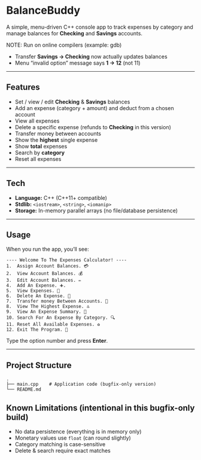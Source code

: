# BalanceBuddy


A simple, menu-driven C++ console app to track expenses by category and manage balances for **Checking** and **Savings** accounts.

NOTE: Run on online compilers (example: gdb)

* Transfer **Savings → Checking** now actually updates balances
* Menu “invalid option” message says **1 → 12** (not 11)

---

## Features

* Set / view / edit **Checking** & **Savings** balances
* Add an expense (category + amount) and deduct from a chosen account
* View all expenses
* Delete a specific expense (refunds to **Checking** in this version)
* Transfer money between accounts
* Show the **highest** single expense
* Show **total** expenses
* Search by **category**
* Reset all expenses

---

##  Tech

* **Language:** C++ (C++11+ compatible)
* **Stdlib:** `<iostream>`, `<string>`, `<iomanip>`
* **Storage:** In-memory parallel arrays (no file/database persistence)

---


##  Usage

When you run the app, you’ll see:

```
---- Welcome To The Expenses Calculator! ----
1.  Assign Account Balances. 💳
2.  View Account Balances. 💰
3.  Edit Account Balances. ✏️
4.  Add An Expense. ➕.
5.  View Expenses. 👀
6.  Delete An Expense. 🚮
7.  Transfer money Between Accounts. 🔁
8.  View The Highest Expense. 🔝
9.  View An Expense Summary. 📝
10. Search For An Expense By Category. 🔍
11. Reset All Available Expenses. ♻️
12. Exit The Program. 👋
```

Type the option number and press **Enter**.

---

## Project Structure

```
.
├── main.cpp    # Application code (bugfix-only version)
└── README.md
```


## Known Limitations (intentional in this bugfix-only build)

* No data persistence (everything is in memory only)
* Monetary values use `float` (can round slightly)
* Category matching is case-sensitive
* Delete & search require exact matches
